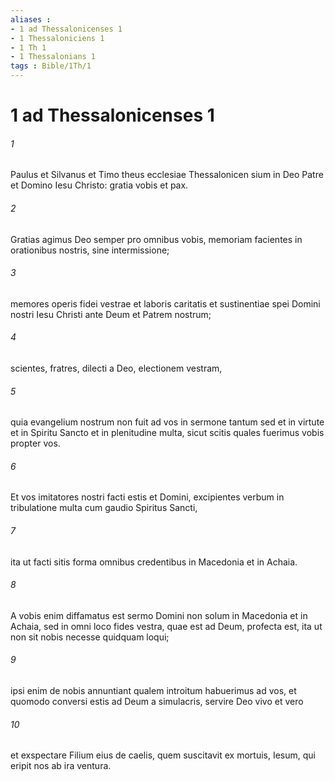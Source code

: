 ```yaml
---
aliases : 
- 1 ad Thessalonicenses 1
- 1 Thessaloniciens 1
- 1 Th 1
- 1 Thessalonians 1
tags : Bible/1Th/1
---
```


# 1 ad Thessalonicenses 1

###### 1
Paulus et Silvanus et Timo theus ecclesiae Thessalonicen sium in Deo Patre et Domino Iesu Christo: gratia vobis et pax.
###### 2
Gratias agimus Deo semper pro omnibus vobis, memoriam facientes in orationibus nostris, sine intermissione; 
###### 3
memores operis fidei vestrae et laboris caritatis et sustinentiae spei Domini nostri Iesu Christi ante Deum et Patrem nostrum; 
###### 4
scientes, fratres, dilecti a Deo, electionem vestram, 
###### 5
quia evangelium nostrum non fuit ad vos in sermone tantum sed et in virtute et in Spiritu Sancto et in plenitudine multa, sicut scitis quales fuerimus vobis propter vos.
###### 6
Et vos imitatores nostri facti estis et Domini, excipientes verbum in tribulatione multa cum gaudio Spiritus Sancti, 
###### 7
ita ut facti sitis forma omnibus credentibus in Macedonia et in Achaia. 
###### 8
A vobis enim diffamatus est sermo Domini non solum in Macedonia et in Achaia, sed in omni loco fides vestra, quae est ad Deum, profecta est, ita ut non sit nobis necesse quidquam loqui; 
###### 9
ipsi enim de nobis annuntiant qualem introitum habuerimus ad vos, et quomodo conversi estis ad Deum a simulacris, servire Deo vivo et vero 
###### 10
et exspectare Filium eius de caelis, quem suscitavit ex mortuis, Iesum, qui eripit nos ab ira ventura.
